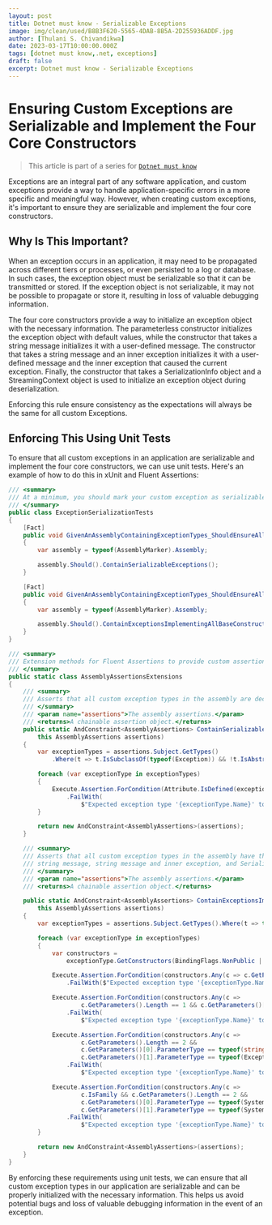 ```yaml
---
layout: post
title: Dotnet must know - Serializable Exceptions
image: img/clean/used/B8B3F620-5565-4DAB-8B5A-2D255936ADDF.jpg
author: [Thulani S. Chivandikwa]
date: 2023-03-17T10:00:00.000Z
tags: [dotnet must know,.net, exceptions]
draft: false
excerpt: Dotnet must know - Serializable Exceptions
---
```


# Ensuring Custom Exceptions are Serializable and Implement the Four Core Constructors

> This article is part of a series for [`Dotnet must know`](https://www.drunkonmonads.com/tags/dotnet-must-know/)

Exceptions are an integral part of any software application, and custom exceptions provide a way to handle application-specific errors in a more specific and meaningful way. However, when creating custom exceptions, it's important to ensure they are serializable and implement the four core constructors.

## Why Is This Important?

When an exception occurs in an application, it may need to be propagated across different tiers or processes, or even persisted to a log or database. In such cases, the exception object must be serializable so that it can be transmitted or stored. If the exception object is not serializable, it may not be possible to propagate or store it, resulting in loss of valuable debugging information.

The four core constructors provide a way to initialize an exception object with the necessary information. The parameterless constructor initializes the exception object with default values, while the constructor that takes a string message initializes it with a user-defined message. The constructor that takes a string message and an inner exception initializes it with a user-defined message and the inner exception that caused the current exception. Finally, the constructor that takes a SerializationInfo object and a StreamingContext object is used to initialize an exception object during deserialization.

Enforcing this rule ensure consistency as the expectations will always be the same for all custom Exceptions.

## Enforcing This Using Unit Tests

To ensure that all custom exceptions in an application are serializable and implement the four core constructors, we can use unit tests. Here's an example of how to do this in xUnit and Fluent Assertions:

```csharp
/// <summary>
/// At a minimum, you should mark your custom exception as serializable and implement the four basic constructors
/// </summary>
public class ExceptionSerializationTests
{
    [Fact]
    public void GivenAnAssemblyContainingExceptionTypes_ShouldEnsureAllExceptionTypesAreSerializable()
    {
        var assembly = typeof(AssemblyMarker).Assembly;

        assembly.Should().ContainSerializableExceptions();
    }

    [Fact]
    public void GivenAnAssemblyContainingExceptionTypes_ShouldEnsureAllExceptionTypesHaveTheFourBasicConstructors()
    {
        var assembly = typeof(AssemblyMarker).Assembly;

        assembly.Should().ContainExceptionsImplementingAllBaseConstructors();
    }
}
```

```csharp
/// <summary>
/// Extension methods for Fluent Assertions to provide custom assertions for the Assembly type.
/// </summary>
public static class AssemblyAssertionsExtensions
{
    /// <summary>
    /// Asserts that all custom exception types in the assembly are decorated with the Serializable attribute.
    /// </summary>
    /// <param name="assertions">The assembly assertions.</param>
    /// <returns>A chainable assertion object.</returns>
    public static AndConstraint<AssemblyAssertions> ContainSerializableExceptions(
        this AssemblyAssertions assertions)
    {
        var exceptionTypes = assertions.Subject.GetTypes()
            .Where(t => t.IsSubclassOf(typeof(Exception)) && !t.IsAbstract);

        foreach (var exceptionType in exceptionTypes)
        {
            Execute.Assertion.ForCondition(Attribute.IsDefined(exceptionType, typeof(SerializableAttribute)))
                .FailWith(
                    $"Expected exception type '{exceptionType.Name}' to be decorated with SerializableAttribute.");
        }

        return new AndConstraint<AssemblyAssertions>(assertions);
    }

    /// <summary>
    /// Asserts that all custom exception types in the assembly have the four basic constructors: parameterless,
    /// string message, string message and inner exception, and SerializationInfo and StreamingContext.
    /// </summary>
    /// <param name="assertions">The assembly assertions.</param>
    /// <returns>A chainable assertion object.</returns>

    public static AndConstraint<AssemblyAssertions> ContainExceptionsImplementingAllBaseConstructors(
        this AssemblyAssertions assertions)
    {
        var exceptionTypes = assertions.Subject.GetTypes().Where(t => typeof(Exception).IsAssignableFrom(t));

        foreach (var exceptionType in exceptionTypes)
        {
            var constructors =
                exceptionType.GetConstructors(BindingFlags.NonPublic | BindingFlags.Instance | BindingFlags.Public);

            Execute.Assertion.ForCondition(constructors.Any(c => c.GetParameters().Length == 0))
                .FailWith($"Expected exception type '{exceptionType.Name}' to have a parameterless constructor.");

            Execute.Assertion.ForCondition(constructors.Any(c =>
                    c.GetParameters().Length == 1 && c.GetParameters()[0].ParameterType == typeof(string)))
                .FailWith(
                    $"Expected exception type '{exceptionType.Name}' to have a constructor that takes a string message.");

            Execute.Assertion.ForCondition(constructors.Any(c =>
                    c.GetParameters().Length == 2 &&
                    c.GetParameters()[0].ParameterType == typeof(string) &&
                    c.GetParameters()[1].ParameterType == typeof(Exception)))
                .FailWith(
                    $"Expected exception type '{exceptionType.Name}' to have a constructor that takes a string message and an inner exception.");

            Execute.Assertion.ForCondition(constructors.Any(c =>
                    c.IsFamily && c.GetParameters().Length == 2 &&
                    c.GetParameters()[0].ParameterType == typeof(System.Runtime.Serialization.SerializationInfo) &&
                    c.GetParameters()[1].ParameterType == typeof(System.Runtime.Serialization.StreamingContext)))
                .FailWith(
                    $"Expected exception type '{exceptionType.Name}' to have a protected constructor that takes a SerializationInfo object and a StreamingContext object.");
        }

        return new AndConstraint<AssemblyAssertions>(assertions);
    }
}
```

By enforcing these requirements using unit tests, we can ensure that all custom exception types in our application are serializable and can be properly initialized with the necessary information. This helps us avoid potential bugs and loss of valuable debugging information in the event of an exception.
